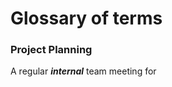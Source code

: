 
# Glossary of terms

### Project Planning
A regular ***internal*** team meeting for 
<!--stackedit_data:
eyJoaXN0b3J5IjpbNjkzODM1NTE1XX0=
-->